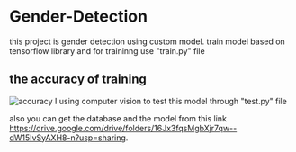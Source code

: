 # Gender-Detection

this project is gender detection using custom model. train model based on tensorflow library and for traininng use "train.py" file
## the accuracy of training 
![accuracy](https://github.com/MohamedAlaa987/Gender-Detection/assets/98977835/3d367db1-0f71-4361-a6e1-2dae5c7ce4fc)
I using computer vision  to  test this model through "test.py" file 

also you can get the database and the model  from this link  https://drive.google.com/drive/folders/16Jx3fqsMgbXjr7qw--dW15IvSyAXH8-n?usp=sharing.

